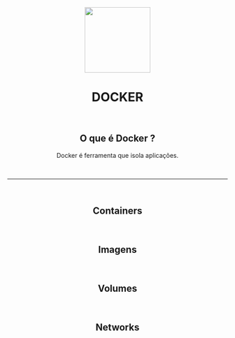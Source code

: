 <div align="center">

   <img src="https://media-private.canva.com/2Rk9U/MAFJQA2Rk9U/1/tl.png?X-Amz-Algorithm=AWS4-HMAC-SHA256&X-Amz-Credential=AKIAJWF6QO3UH4PAAJ6Q%2F20220813%2Fus-east-1%2Fs3%2Faws4_request&X-Amz-Date=20220813T085840Z&X-Amz-Expires=69975&X-Amz-Signature=94f7f394ef86fcd9db777e2014735244ef425c6afba7216157ec3fc154f21f27&X-Amz-SignedHeaders=host&response-expires=Sun%2C%2014%20Aug%202022%2004%3A24%3A55%20GMT" height="150px" />
   
   **<h1>DOCKER</h1>** <br>

   **<h2>O que é Docker ? </h2>**

   <p>Docker é ferramenta que isola aplicações.</p> <br>

   <hr> <br>

   **<h2> Containers </h2>** <br>
  
   **<h2> Imagens </h2>** <br>

   **<h2> Volumes </h2>** <br>
  
   **<h2> Networks </h2>** <br>

</div>
